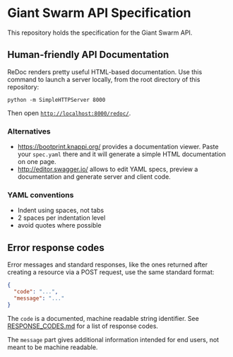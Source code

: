 # Giant Swarm API Specification

This repository holds the specification for the Giant Swarm API.

## Human-friendly API Documentation

ReDoc renders pretty useful HTML-based documentation. Use this command to launch a server locally, from the root directory of this repository:

```nohighlight
python -m SimpleHTTPServer 8000
```

Then open [`http://localhost:8000/redoc/`](http://localhost:8000/redoc/).

### Alternatives

- https://bootprint.knappi.org/ provides a documentation viewer. Paste your `spec.yaml` there and it will generate a simple HTML documentation on one page.
- http://editor.swagger.io/ allows to edit YAML specs, preview a documentation and generate server and client code.

### YAML conventions

- Indent using spaces, not tabs
- 2 spaces per indentation level
- avoid quotes where possible

## Error response codes

Error messages and standard responses, like the ones returned after creating a resource via a POST request, use the same standard format:

```json
{
  "code": "...",
  "message": "..."
}
```

The `code` is a documented, machine readable string identifier. See [RESPONSE_CODES.md](https://github.com/giantswarm/api-spec/blob/master/details/RESPONSE_CODES.md) for a list of response codes.

The `message` part gives additional information intended for end users, not meant to be machine readable.
